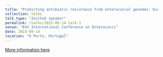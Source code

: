 ```yaml
---
title: "Predicting antibiotic resistance from enterococcal genomes: bioinformatics and curation considerations"
collection: talks
talk_type: "Invited speaker"
permalink: /talks/2023-09-14-talk-1
venue: "6th International Conference on Enterococci"
date: 2023-09-14
location: "O Porto, Portugal"
---
```


[More information here](https://ice6.org/program-details)
